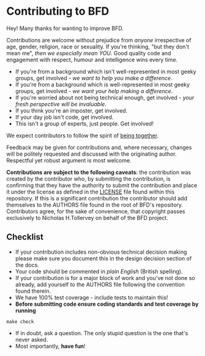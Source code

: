 # Contributing to BFD

Hey! Many thanks for wanting to improve BFD.

Contributions are welcome without prejudice from *anyone* irrespective of
age, gender, religion, race or sexuality. If you're thinking, "but they don't
mean me", *then we especially mean YOU*. Good quality code and engagement
with respect, humour and intelligence wins every time.

* If you're from a background which isn't well-represented in most geeky
  groups, get involved - *we want to help you make a difference*.
* If you're from a background which *is* well-represented in most geeky
  groups, get involved - *we want your help making a difference*.
* If you're worried about not being technical enough, get involved - *your
  fresh perspective will be invaluable*.
* If you think you're an imposter, get involved.
* If your day job isn't code, get involved.
* This isn't a group of experts, just people. Get involved!

We expect contributors to follow the spirit of
[being together](CODE_OF_CONDUCT.md).

Feedback may be given for contributions and, where necessary, changes will
be politely requested and discussed with the originating author. Respectful
yet robust argument is most welcome.

**Contributions are subject to the following caveats**: the contribution
was created by the contributor who, by submitting the contribution, is
confirming that they have the authority to submit the contribution and
place it under the license as defined in the [LICENSE](LICENSE.md) file found
within this repository. If this is a significant contribution
the contributor should add themselves to the AUTHORS file found in the
root of BFD's repository. Contributors agree, for the sake of convenience,
that copyright passes exclusively to Nicholas H.Tollervey on behalf of the
BFD project.

## Checklist

* If your contribution includes non-obvious technical decision making please
  make sure you document this in the design decision section of the docs.
* Your code should be commented in *plain English* (British spelling).
* If your contribution is for a major block of work and you've not done so
  already, add yourself to the AUTHORS file following the convention found
  therein.
* We have 100% test coverage - include tests to maintain this!
* **Before submitting code ensure coding standards and test coverage by
  running**
```
make check
```
* If in doubt, ask a question. The only stupid question is the one that's never
  asked.
* Most importantly, **have fun**!

